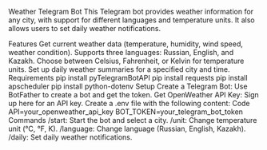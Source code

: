 Weather Telegram Bot
This Telegram bot provides weather information for any city, with support for different languages and temperature units. It also allows users to set daily weather notifications.

Features
Get current weather data (temperature, humidity, wind speed, weather condition).
Supports three languages: Russian, English, and Kazakh.
Choose between Celsius, Fahrenheit, or Kelvin for temperature units.
Set up daily weather summaries for a specified city and time.
Requirements
pip install pyTelegramBotAPI
pip install requests
pip install apscheduler
pip install python-dotenv
Setup
Create a Telegram Bot: Use BotFather to create a bot and get the token.
Get OpenWeather API Key: Sign up here for an API key.
Create a .env file with the following content:
Code
API=your_openweather_api_key
BOT_TOKEN=your_telegram_bot_token
Commands
/start: Start the bot and select a city.
/unit: Change temperature unit (°C, °F, K).
/language: Change language (Russian, English, Kazakh).
/daily: Set daily weather notifications. 
